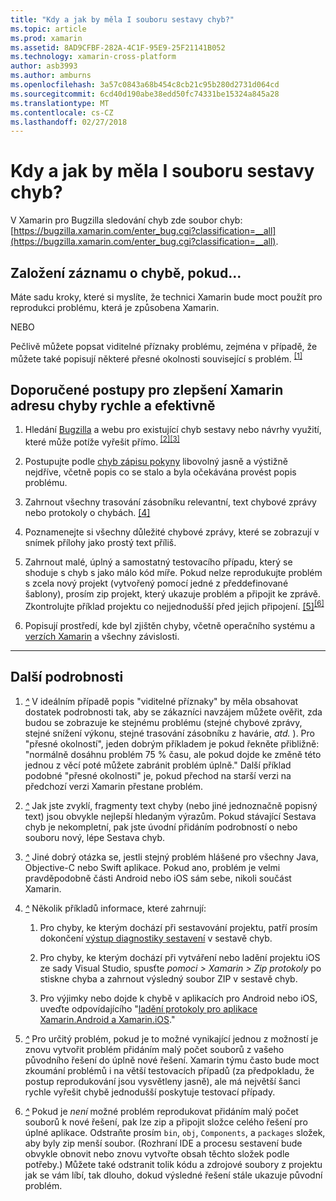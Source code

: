 ```yaml
---
title: "Kdy a jak by měla I souboru sestavy chyb?"
ms.topic: article
ms.prod: xamarin
ms.assetid: 8AD9CFBF-282A-4C1F-95E9-25F21141B052
ms.technology: xamarin-cross-platform
author: asb3993
ms.author: amburns
ms.openlocfilehash: 3a57c0843a68b454c8cb21c95b280d2731d064cd
ms.sourcegitcommit: 6cd40d190abe38edd50fc74331be15324a845a28
ms.translationtype: MT
ms.contentlocale: cs-CZ
ms.lasthandoff: 02/27/2018
---
```

# <a name="when-and-how-should-i-file-a-bug-report"></a>Kdy a jak by měla I souboru sestavy chyb?


V Xamarin pro Bugzilla sledování chyb zde soubor chyb: [https://bugzilla.xamarin.com/enter_bug.cgi?classification=__all](https://bugzilla.xamarin.com/enter_bug.cgi?classification=__all).

## <a name="file-a-bug-if"></a>Založení záznamu o chybě, pokud...


Máte sadu kroky, které si myslíte, že technici Xamarin bude moct použít pro reprodukci problému, která je způsobena Xamarin.

NEBO

Pečlivě můžete popsat viditelné příznaky problému, zejména v případě, že můžete také popisují některé přesné okolnosti související s problém. <sup> [[1]](#note-1)</sup>


## <a name="best-practices-to-help-xamarin-address-bugs-quickly-and-efficiently"></a>Doporučené postupy pro zlepšení Xamarin adresu chyby rychle a efektivně


1. <a name="ref-1" />Hledání [Bugzilla](https://bugzilla.xamarin.com/query.cgi?format=specific&amp;bug_status=__all__) a webu pro existující chyb sestavy nebo návrhy využití, které může potíže vyřešit přímo.<sup> [[2]](#note-2)</sup><sup>[[3]](#note-3)</sup>

1. <a name="ref-2" />Postupujte podle [chyb zápisu pokyny](https://bugzilla.xamarin.com/page.cgi?id=bug-writing.html) libovolný jasně a výstižně nejdříve, včetně popis co se stalo a byla očekávána provést popis problému.

1. <a name="ref-3" />Zahrnout všechny trasování zásobníku relevantní, text chybové zprávy nebo protokoly o chybách. <sup>[[4]](#note-4)</sup>

1. <a name="ref-4" />Poznamenejte si všechny důležité chybové zprávy, které se zobrazují v snímek přílohy jako prostý text příliš.

1. <a name="ref-5" />Zahrnout malé, úplný a samostatný testovacího případu, který se shoduje s chyb s jako málo kód míře.  Pokud nelze reprodukujte problém s zcela nový projekt (vytvořený pomocí jedné z předdefinované šablony), prosím zip projekt, který ukazuje problém a připojit ke zprávě.  Zkontrolujte příklad projektu co nejjednodušší před jejich připojení. <sup> [[5]](#note-5)</sup><sup>[[6]](#note-6)</sup>

1. <a name="ref-6" />Popisují prostředí, kde byl zjištěn chyby, včetně operačního systému a [verzích Xamarin](~/cross-platform/troubleshooting/questions/version-logs.md) a všechny závislosti.

---

## <a name="additional-details"></a>Další podrobnosti

1. <a name="note-1" />[*^*](#ref-1) V ideálním případě popis "viditelné příznaky" by měla obsahovat dostatek podrobnosti tak, aby se zákazníci navzájem můžete ověřit, zda budou se zobrazuje ke stejnému problému (stejné chybové zprávy, stejné snížení výkonu, stejné trasování zásobníku z havárie, _atd._ ). Pro "přesné okolností", jeden dobrým příkladem je pokud řekněte přibližně: "normálně dosáhnu problém 75 % času, ale pokud dojde ke změně této jednou z věcí poté můžete zabránit problém úplně." Další příklad podobné "přesné okolnosti" je, pokud přechod na starší verzi na předchozí verzi Xamarin přestane problém.

1. <a name="note-2" />[*^*](#ref-2) Jak jste zvyklí, fragmenty text chyby (nebo jiné jednoznačně popisný text) jsou obvykle nejlepší hledaným výrazům. Pokud stávající Sestava chyb je nekompletní, pak jste úvodní přidáním podrobností o nebo souboru nový, lépe Sestava chyb.

1. <a name="note-3" />[*^*](#ref-3) Jiné dobrý otázka se, jestli stejný problém hlášené pro všechny Java, Objective-C nebo Swift aplikace. Pokud ano, problém je velmi pravděpodobně části Android nebo iOS sám sebe, nikoli součást Xamarin.

1. <a name="note-4" />[*^*](#ref-4) Několik příkladů informace, které zahrnují:

    1. Pro chyby, ke kterým dochází při sestavování projektu, patří prosím dokončení [výstup diagnostiky sestavení](~/android/troubleshooting/troubleshooting.md#Diagnostic_MSBuild_Output) v sestavě chyb.
    
    1. Pro chyby, ke kterým dochází při vytváření nebo ladění projektu iOS ze sady Visual Studio, spusťte _pomoci > Xamarin > Zip protokoly_ po stiskne chyba a zahrnout výsledný soubor ZIP v sestavě chyb.
    
    1. Pro výjimky nebo dojde k chybě v aplikacích pro Android nebo iOS, uveďte odpovídajícího "[ladění protokoly pro aplikace Xamarin.Android a Xamarin.iOS](~/cross-platform/troubleshooting/questions/version-logs.md#debug-logs-for-xamarin-apps)."

1. <a name="note-5" />[*^*](#ref-5) Pro určitý problém, pokud je to možné vynikající jednou z možností je znovu vytvořit problém přidáním malý počet souborů z vašeho původního řešení do úplně nové řešení. Xamarin týmu často bude moct zkoumání problémů i na větší testovacích případů (za předpokladu, že postup reprodukování jsou vysvětleny jasně), ale má největší šanci rychle vyřešit chybě jednodušší poskytuje testovací případy.


1. <a name="note-6" />[*^*](#ref-6) Pokud je _není_ možné problém reprodukovat přidáním malý počet souborů k nové řešení, pak lze zip a připojit složce celého řešení pro úplné aplikace. Odstraňte prosím `bin`, `obj`, `Components`, a `packages` složek, aby byly zip menší soubor. (Rozhraní IDE a procesu sestavení bude obvykle obnovit nebo znovu vytvořte obsah těchto složek podle potřeby.) Můžete také odstranit tolik kódu a zdrojové soubory z projektu jak se vám líbí, tak dlouho, dokud výsledné řešení stále ukazuje původní problém.

